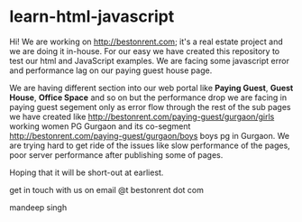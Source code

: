# learn-html-javascript
Hi! We are working on <a href="http://bestonrent.com/" target="blank">http://bestonrent.com</a>; it's a real estate project and we are doing it in-house. For our easy we have created this repository to test our html and JavaScript examples.
We are facing some javascript error and performance lag on our paying guest house page.

We are having different section into our web portal like <b>Paying Guest</b>, <b>Guest House</b>, <b>Office Space</b> and so on but the performance drop we are facing in paying guest segement only as error flow through the rest of the sub pages we have created like <a href="http://bestonrent.com/paying-guest/gurgaon/girls" target="blank">http://bestonrent.com/paying-guest/gurgaon/girls</a> working women PG Gurgaon and its co-segment <a href="http://bestonrent.com/paying-guest/gurgaon/boys" target="blank">http://bestonrent.com/paying-guest/gurgaon/boys</a> boys pg in Gurgaon. We are trying hard to get ride of the issues like slow performance of the pages, poor server performance after publishing some of pages.

Hoping that it will be short-out at earliest.

get in touch with us on email @t bestonrent dot com

mandeep singh

